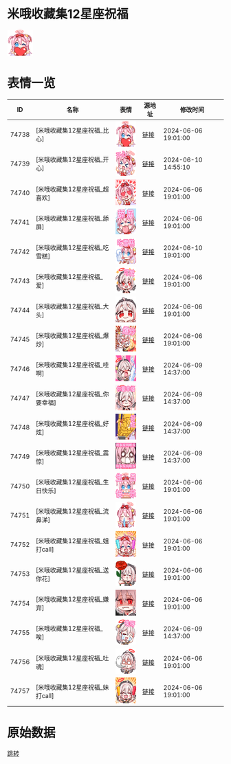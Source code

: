 # 米哦收藏集12星座祝福

<img src="./cover.png" height="60" alt="cover" />

# 表情一览

|ID|名称|表情|源地址|修改时间|
|----|----|----|----|----|
|74738|[米哦收藏集12星座祝福_比心]|<img src="./pic/074738_%5B米哦收藏集12星座祝福_比心%5D.png" height="60" alt="比心"/>|[链接](https://i0.hdslb.com/bfs/garb/4469a1ddf6a815314a8628a5f5bc80e3e7251e17.png)|2024-06-06 19:01:00|
|74739|[米哦收藏集12星座祝福_开心]|<img src="./pic/074739_%5B米哦收藏集12星座祝福_开心%5D.png" height="60" alt="开心"/>|[链接](https://i0.hdslb.com/bfs/garb/2e2289a23ad33aa76056c8cc780fb1ee5971b22b.png)|2024-06-10 14:55:10|
|74740|[米哦收藏集12星座祝福_超喜欢]|<img src="./pic/074740_%5B米哦收藏集12星座祝福_超喜欢%5D.png" height="60" alt="超喜欢"/>|[链接](https://i0.hdslb.com/bfs/garb/882857321b567cd55f2790ce52c239011da6aae0.png)|2024-06-06 19:01:00|
|74741|[米哦收藏集12星座祝福_舔屏]|<img src="./pic/074741_%5B米哦收藏集12星座祝福_舔屏%5D.png" height="60" alt="舔屏"/>|[链接](https://i0.hdslb.com/bfs/garb/0c4dedf1850e8aaff498c38bef8439facc22240f.png)|2024-06-06 19:01:00|
|74742|[米哦收藏集12星座祝福_吃雪糕]|<img src="./pic/074742_%5B米哦收藏集12星座祝福_吃雪糕%5D.png" height="60" alt="吃雪糕"/>|[链接](https://i0.hdslb.com/bfs/garb/50d0427664208d6cb0b79496ff15cd2d4cb15c5e.png)|2024-06-10 19:01:00|
|74743|[米哦收藏集12星座祝福_爱]|<img src="./pic/074743_%5B米哦收藏集12星座祝福_爱%5D.png" height="60" alt="爱"/>|[链接](https://i0.hdslb.com/bfs/garb/8a26aba0f664c77e0f6a57d02a510efe0cf9ea63.png)|2024-06-06 19:01:00|
|74744|[米哦收藏集12星座祝福_大头]|<img src="./pic/074744_%5B米哦收藏集12星座祝福_大头%5D.png" height="60" alt="大头"/>|[链接](https://i0.hdslb.com/bfs/garb/2e8d1ceef95fd154473adef9eca55a9b053d9ccc.png)|2024-06-06 19:01:00|
|74745|[米哦收藏集12星座祝福_爆炒]|<img src="./pic/074745_%5B米哦收藏集12星座祝福_爆炒%5D.png" height="60" alt="爆炒"/>|[链接](https://i0.hdslb.com/bfs/garb/04aeb4179e1e1edd3271b468c6ac4e2588fe50a7.png)|2024-06-06 19:01:00|
|74746|[米哦收藏集12星座祝福_哇啊]|<img src="./pic/074746_%5B米哦收藏集12星座祝福_哇啊%5D.png" height="60" alt="哇啊"/>|[链接](https://i0.hdslb.com/bfs/garb/8804bbf38ff3fc1e7c23c4f7cf7c8f03b19c1b1d.png)|2024-06-09 14:37:00|
|74747|[米哦收藏集12星座祝福_你要幸福]|<img src="./pic/074747_%5B米哦收藏集12星座祝福_你要幸福%5D.png" height="60" alt="你要幸福"/>|[链接](https://i0.hdslb.com/bfs/garb/dac6b85908e4dec2965f43087458e6491d37c25a.png)|2024-06-09 14:37:00|
|74748|[米哦收藏集12星座祝福_好炫]|<img src="./pic/074748_%5B米哦收藏集12星座祝福_好炫%5D.png" height="60" alt="好炫"/>|[链接](https://i0.hdslb.com/bfs/garb/906fcc81ab0665686768111342daebedf36f205f.png)|2024-06-09 14:37:00|
|74749|[米哦收藏集12星座祝福_震惊]|<img src="./pic/074749_%5B米哦收藏集12星座祝福_震惊%5D.png" height="60" alt="震惊"/>|[链接](https://i0.hdslb.com/bfs/garb/bf75d1aa6540f735d81b965907f5e51abe83987b.png)|2024-06-09 14:37:00|
|74750|[米哦收藏集12星座祝福_生日快乐]|<img src="./pic/074750_%5B米哦收藏集12星座祝福_生日快乐%5D.png" height="60" alt="生日快乐"/>|[链接](https://i0.hdslb.com/bfs/garb/5f5dd57e8b7efc9a0fb70912125ba935d53f1046.png)|2024-06-06 19:01:00|
|74751|[米哦收藏集12星座祝福_流鼻涕]|<img src="./pic/074751_%5B米哦收藏集12星座祝福_流鼻涕%5D.png" height="60" alt="流鼻涕"/>|[链接](https://i0.hdslb.com/bfs/garb/bccc166be8c8853b7c9fab85200456040f3faede.png)|2024-06-06 19:01:00|
|74752|[米哦收藏集12星座祝福_姐打call]|<img src="./pic/074752_%5B米哦收藏集12星座祝福_姐打call%5D.png" height="60" alt="姐打call"/>|[链接](https://i0.hdslb.com/bfs/garb/fefaa8426de48b408cdfa6b8113b80c7561c7a8b.png)|2024-06-06 19:01:00|
|74753|[米哦收藏集12星座祝福_送你花]|<img src="./pic/074753_%5B米哦收藏集12星座祝福_送你花%5D.png" height="60" alt="送你花"/>|[链接](https://i0.hdslb.com/bfs/garb/3fd50d8b522b9b2f8ec479f43b483dc835b4100e.png)|2024-06-06 19:01:00|
|74754|[米哦收藏集12星座祝福_嫌弃]|<img src="./pic/074754_%5B米哦收藏集12星座祝福_嫌弃%5D.png" height="60" alt="嫌弃"/>|[链接](https://i0.hdslb.com/bfs/garb/ddc9d20d04aae22786b1f2dc518d30faa4aea0ff.png)|2024-06-06 19:01:00|
|74755|[米哦收藏集12星座祝福_唉]|<img src="./pic/074755_%5B米哦收藏集12星座祝福_唉%5D.png" height="60" alt="唉"/>|[链接](https://i0.hdslb.com/bfs/garb/28a4e66dca3fd6cb0ff71ff1bc6dbf391879b0bd.png)|2024-06-09 14:37:00|
|74756|[米哦收藏集12星座祝福_吐魂]|<img src="./pic/074756_%5B米哦收藏集12星座祝福_吐魂%5D.png" height="60" alt="吐魂"/>|[链接](https://i0.hdslb.com/bfs/garb/91a2578bdde30c1297886e91fe50d30b65b699a4.png)|2024-06-06 19:01:00|
|74757|[米哦收藏集12星座祝福_妹打call]|<img src="./pic/074757_%5B米哦收藏集12星座祝福_妹打call%5D.png" height="60" alt="妹打call"/>|[链接](https://i0.hdslb.com/bfs/garb/521c53b1daef7eebf89d7b959e46c6d0b81adb4c.png)|2024-06-06 19:01:00|

# 原始数据

[跳转](./raw.json)

